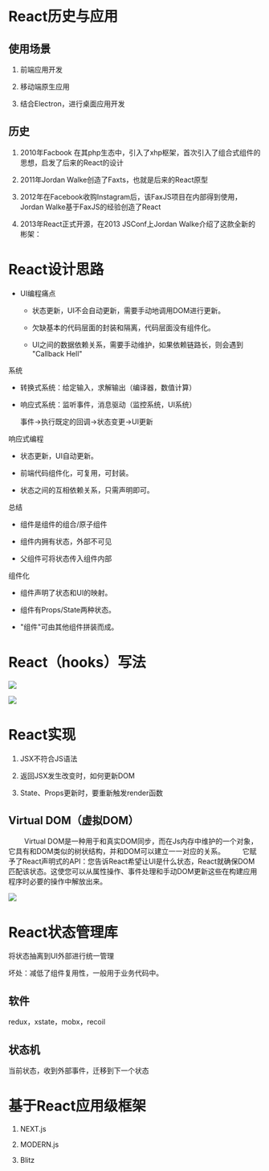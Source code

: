 # React历史与应用

## 使用场景

1. 前端应用开发

2. 移动端原生应用

3. 结合Electron，进行桌面应用开发

## 历史

1. 2010年Facbook 在其php生态中，引入了xhp枢架，首次引入了组合式组件的思想，启发了后来的React的设计

2. 2011年Jordan Walke创造了Faxts，也就是后来的React原型

3. 2012年在Facebook收购Instagram后，该FaxJS项目在内部得到使用，Jordan Walke基于FaxJS的经验创造了React

4. 2013年React正式开源，在2013 JSConf上Jordan Walke介绍了这款全新的彬架：

# React设计思路

- UI编程痛点
  
  - 状态更新，UI不会自动更新，需要手动地调用DOM进行更新。
  
  - 欠缺基本的代码层面的封装和隔离，代码层面没有组件化。
  
  - UI之间的数据依赖关系，需要手动维护，如果依赖链路长，则会遇到
    "Callback Hell"

系统

- 转换式系统：给定输入，求解输出（编译器，数值计算）

- 响应式系统：监听事件，消息驱动（监控系统，UI系统）
  
  事件->执行既定的回调->状态变更->UI更新

响应式编程

- 状态更新，UI自动更新。

- 前端代码组件化，可复用，可封装。

- 状态之间的互相依赖关系，只需声明即可。

总结

- 组件是组件的组合/原子组件

- 组件内拥有状态，外部不可见

- 父组件可将状态传入组件内部

组件化

- 组件声明了状态和UI的映射。

- 组件有Props/State两种状态。

- "组件"可由其他组件拼装而成。

# React（hooks）写法

![](C:\Users\74981\Pictures\Screenshots\屏幕截图(20).png)

![](C:\Users\74981\Pictures\Screenshots\屏幕截图(21).png)

# React实现

1. JSX不符合JS语法

2. 返回JSX发生改变时，如何更新DOM

3. State、Props更新时，要重新触发render函数

## Virtual DOM（虚拟DOM）

        Virtual DOM是一种用于和真实DOM同步，而在Js内存中维护的一个对象，它具有和DOM类似的树状结构，并和DOM可以建立一一对应的关系。
        它赋予了React声明式的API：您告诉React希望让UI是什么状态，React就确保DOM匹配该状态。这使您可以从属性操作、事件处理和手动DOM更新这些在构建应用程序时必要的操作中解放出来。

![](C:\Users\74981\Pictures\Screenshots\屏幕截图(22).png)

# React状态管理库

将状态抽离到UI外部进行统一管理

坏处：减低了组件复用性，一般用于业务代码中。

## 软件

redux，xstate，mobx，recoil

## 状态机

当前状态，收到外部事件，迁移到下一个状态

# 基于React应用级框架

1. NEXT.js

2. MODERN.js

3. Blitz
